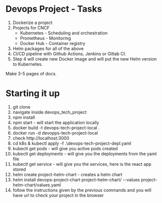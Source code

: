 # Devops Project - Tasks

1. Dockerize a project
2. Projects for CNCF
    - Kubernetes - Scheduling and orchestration
    - Prometheus - Monitoring
    - Docker Hub - Container registry
3. Helm packages for all of the above
4. CI/CD pipeline with Github Actions, Jenkins or Gitlab CI.
5. Step 4 will create new Docker image and will put the new Helm version to Kubernetes.

Make 3-5 pages of docs.


# Starting it up
1. git clone
2. navigate inside devops_tech_project
3. npm install
4. npm start - will start the application locally
5. docker build -t devops-tech-project-local .
6. docker run -d devopps-tech-project-local
7. check http://localhost:3000
8. cd k8s & kubectl apply -f .\devops-tech-project-depl.yaml
9. kubectl get pods - will give you active pods created
10. kubectl get deployments - will give you the deployments from the yaml file
11. kubectl get service - will give you the services, here is the react app stored
12. helm create project-helm-chart - creates a helm chart
13. helm install devops-project-chart project-helm-chart/ --values project-helm-chart/values.yaml
14. follow the instructions given by the previous commands and you will have url to check your project in the browser
